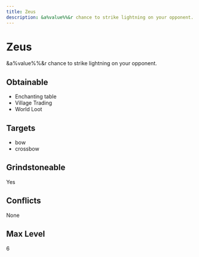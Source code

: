 ```yaml
---
title: Zeus
description: &a%value%%&r chance to strike lightning on your opponent.
---
```

# Zeus
&a%value%%&r chance to strike lightning on your opponent.
## Obtainable
- Enchanting table
- Village Trading
- World Loot
## Targets
- bow
 - crossbow
## Grindstoneable
Yes
## Conflicts
None
## Max Level
6
